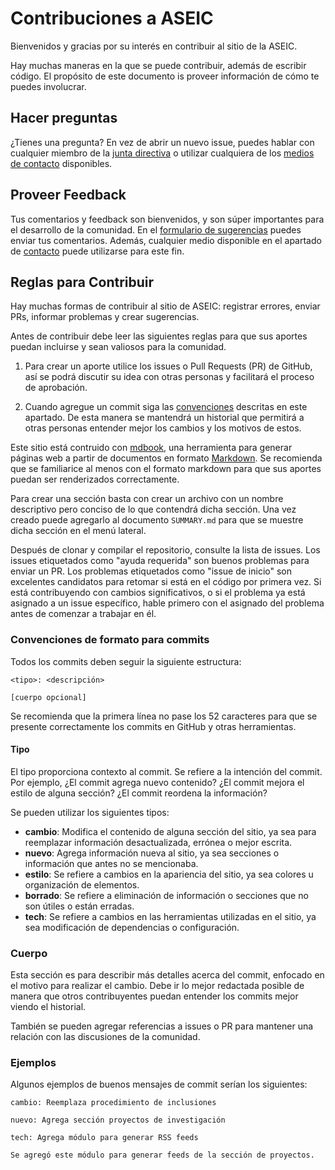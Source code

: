 # Contribuciones a ASEIC
Bienvenidos y gracias por su interés en contribuir al sitio de la ASEIC.

Hay muchas maneras en la que se puede contribuir, además de escribir código. El propósito de este documento is proveer información de cómo te puedes involucrar.

## Hacer preguntas
¿Tienes una pregunta? En vez de abrir un nuevo issue, puedes hablar con cualquier miembro de la [junta directiva](src/representacion_estudiantil.md#junta-directiva) o utilizar cualquiera de los [medios de contacto](src/aseic.md#contacto) disponibles.

## Proveer Feedback
Tus comentarios y feedback son bienvenidos, y son súper importantes para el desarrollo de la comunidad. En el [formulario de sugerencias](https://forms.gle/YDFFxy35NmMeKrTUA) puedes enviar tus comentarios. Además, cualquier medio disponible en el apartado de [contacto](src/aseic.md#contacto) puede utilizarse para este fin.

## Reglas para Contribuir
Hay muchas formas de contribuir al sitio de ASEIC: registrar errores, enviar PRs, informar problemas y crear sugerencias.

Antes de contribuir debe leer las siguientes reglas para que sus aportes puedan incluirse y sean valiosos para la comunidad.

1. Para crear un aporte utilice los issues o Pull Requests (PR) de GitHub, así se podrá discutir su idea con otras personas y facilitará el proceso de aprobación.

2. Cuando agregue un commit siga las [convenciones](#convenciones-de-formato-para-commits) descritas en este apartado. De esta manera se mantendrá un historial que permitirá a otras personas entender mejor los cambios y los motivos de estos.

Este sitio está contruido con [mdbook](https://github.com/rust-lang/mdBook), una herramienta para generar páginas web a partir de documentos en formato [Markdown](https://en.wikipedia.org/wiki/Markdown). Se recomienda que se familiarice al menos con el formato markdown para que sus aportes puedan ser renderizados correctamente.

Para crear una sección basta con crear un archivo con un nombre descriptivo pero conciso de lo que contendrá dicha sección. Una vez creado puede agregarlo al documento `SUMMARY.md` para que se muestre dicha sección en el menú lateral.

Después de clonar y compilar el repositorio, consulte la lista de issues. Los issues etiquetados como "ayuda requerida" son buenos problemas para enviar un PR. Los problemas etiquetados como "issue de inicio" son excelentes candidatos para retomar si está en el código por primera vez. Si está contribuyendo con cambios significativos, o si el problema ya está asignado a un issue específico, hable primero con el asignado del problema antes de comenzar a trabajar en él.

### Convenciones de formato para commits

Todos los commits deben seguir la siguiente estructura:

```
<tipo>: <descripción>

[cuerpo opcional]
```

Se recomienda que la primera línea no pase los 52 caracteres para que se presente correctamente los commits en GitHub y otras herramientas.

#### Tipo

El tipo proporciona contexto al commit. Se refiere a la intención del commit. Por ejemplo, ¿El commit agrega nuevo contenido? ¿El commit mejora el estilo de alguna sección? ¿El commit reordena la información?

Se pueden utilizar los siguientes tipos:

- **cambio**: Modifica el contenido de alguna sección del sitio, ya sea para reemplazar información desactualizada, errónea o mejor escrita.
- **nuevo**: Agrega información nueva al sitio, ya sea secciones o información que antes no se mencionaba.
- **estilo**: Se refiere a cambios en la apariencia del sitio, ya sea colores u organización de elementos.
- **borrado**: Se refiere a eliminación de información o secciones que no son útiles o están erradas.
- **tech**: Se refiere a cambios en las herramientas utilizadas en el sitio, ya sea modificación de dependencias o configuración.

### Cuerpo

Esta sección es para describir más detalles acerca del commit, enfocado en el motivo para realizar el cambio. Debe ir lo mejor redactada posible de manera que otros contribuyentes puedan entender los commits mejor viendo el historial.

También se pueden agregar referencias a issues o PR para mantener una relación con las discusiones de la comunidad.


### Ejemplos

Algunos ejemplos de buenos mensajes de commit serían los siguientes:

```
cambio: Reemplaza procedimiento de inclusiones
```

```
nuevo: Agrega sección proyectos de investigación
```

```
tech: Agrega módulo para generar RSS feeds

Se agregó este módulo para generar feeds de la sección de proyectos.
```
